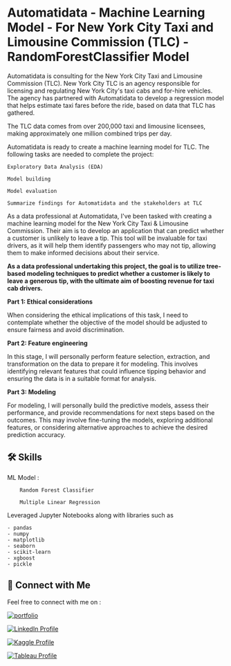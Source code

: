 # **Automatidata - Machine Learning Model - For New York City Taxi and Limousine Commission (TLC) - RandomForestClassifier Model**

Automatidata is consulting for the New York City Taxi and Limousine Commission (TLC). New York City TLC is an agency responsible for licensing and regulating New York City's taxi cabs and for-hire vehicles. The agency has partnered with Automatidata to develop a regression model that helps estimate taxi fares before the ride, based on data that TLC has gathered. 

The TLC data comes from over 200,000 taxi and limousine licensees, making approximately one million combined trips per day. 

Automatidata is ready to create a machine learning model for TLC. The following tasks are needed to complete the project:

    Exploratory Data Analysis (EDA)

    Model building

    Model evaluation

    Summarize findings for Automatidata and the stakeholders at TLC
    
As a data professional at Automatidata, I've been tasked with creating a machine learning model for the New York City Taxi & Limousine Commission. Their aim is to develop an application that can predict whether a customer is unlikely to leave a tip. This tool will be invaluable for taxi drivers, as it will help them identify passengers who may not tip, allowing them to make informed decisions about their service.


**As a data professional undertaking this project, the goal is to utilize tree-based modeling techniques to predict whether a customer is likely to leave a generous tip, with the ultimate aim of boosting revenue for taxi cab drivers.**

**Part 1: Ethical considerations**

When considering the ethical implications of this task, I need to contemplate whether the objective of the model should be adjusted to ensure fairness and avoid discrimination.

**Part 2: Feature engineering**

In this stage, I will personally perform feature selection, extraction, and transformation on the data to prepare it for modeling. This involves identifying relevant features that could influence tipping behavior and ensuring the data is in a suitable format for analysis.

**Part 3: Modeling**

For modeling, I will personally build the predictive models, assess their performance, and provide recommendations for next steps based on the outcomes. This may involve fine-tuning the models, exploring additional features, or considering alternative approaches to achieve the desired prediction accuracy.


## 🛠 Skills

ML Model : 
        
        Random Forest Classifier

        Multiple Linear Regression

Leveraged Jupyter Notebooks along with libraries such as 

    - pandas
    - numpy
    - matplotlib
    - seaborn
    - scikit-learn
    - xgboost
    - pickle









## 🔗 Connect with Me

Feel free to connect with me on :

[![portfolio](https://img.shields.io/badge/my_portfolio-000?style=for-the-badge&logo=ko-fi&logoColor=white)](https://parthebhan143.wixsite.com/datainsights)

[![LinkedIn Profile](https://img.shields.io/badge/LinkedIn_Profile-000?style=for-the-badge&logo=linkedin&logoColor=white)](https://www.linkedin.com/in/parthebhan)

[![Kaggle Profile](https://img.shields.io/badge/Kaggle_Profile-000?style=for-the-badge&logo=kaggle&logoColor=white)](https://www.kaggle.com/parthebhan)

[![Tableau Profile](https://img.shields.io/badge/Tableau_Profile-000?style=for-the-badge&logo=tableau&logoColor=white)](https://public.tableau.com/app/profile/parthebhan.pari/vizzes)



